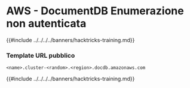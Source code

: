 # AWS - DocumentDB Enumerazione non autenticata

{{#include ../../../../banners/hacktricks-training.md}}

### Template URL pubblico
```
<name>.cluster-<random>.<region>.docdb.amazonaws.com
```
{{#include ../../../../banners/hacktricks-training.md}}
